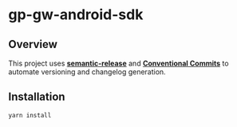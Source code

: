 # gp-gw-android-sdk

## Overview

This project uses **[semantic-release](https://semantic-release.gitbook.io/semantic-release/)** and **[Conventional Commits](https://www.conventionalcommits.org/)** to automate versioning and changelog generation.

## Installation

```bash
yarn install